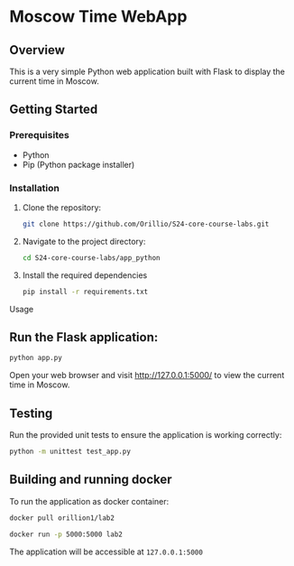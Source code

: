 # Moscow Time WebApp

## Overview

This is a very simple Python web application built with Flask to display the current time in Moscow.

## Getting Started

### Prerequisites

- Python
- Pip (Python package installer)

### Installation

1. Clone the repository:

   ```bash
   git clone https://github.com/Orillio/S24-core-course-labs.git
   ```

2. Navigate to the project directory:

   ```bash 
   cd S24-core-course-labs/app_python
   ```
2. Install the required dependencies
   ```bash 
   pip install -r requirements.txt
   ```

Usage

## Run the Flask application:

```bash
python app.py
```
Open your web browser and visit http://127.0.0.1:5000/ to view the current time in Moscow.

## Testing

Run the provided unit tests to ensure the application is working correctly:

```bash
python -m unittest test_app.py
```

## Building and running docker

To run the application as docker container:

```bash
docker pull orillion1/lab2
```

```bash
docker run -p 5000:5000 lab2
```

The application will be accessible at `127.0.0.1:5000`